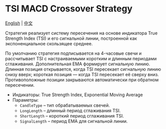 # TSI MACD Crossover Strategy
[English](README.md) | [中文](README_cn.md)

Стратегия реализует систему пересечения на основе индикатора True Strength Index (TSI) и его сигнальной линии, построенной как экспоненциальное скользящее среднее.

По умолчанию стратегия подписывается на 4-часовые свечи и рассчитывает TSI с настраиваемыми коротким и длинным периодами сглаживания. Дополнительная EMA формирует сигнальную линию. Длинная позиция открывается, когда TSI пересекает сигнальную линию снизу вверх; короткая позиция — когда TSI пересекает её сверху вниз. Противоположные позиции закрываются автоматически при обратном пересечении.

- Индикаторы: True Strength Index, Exponential Moving Average
- Параметры:
  - `CandleType` – тип обрабатываемых свечей.
  - `LongLength` – длинный период сглаживания TSI.
  - `ShortLength` – короткий период сглаживания TSI.
  - `SignalLength` – период EMA для сигнальной линии.
